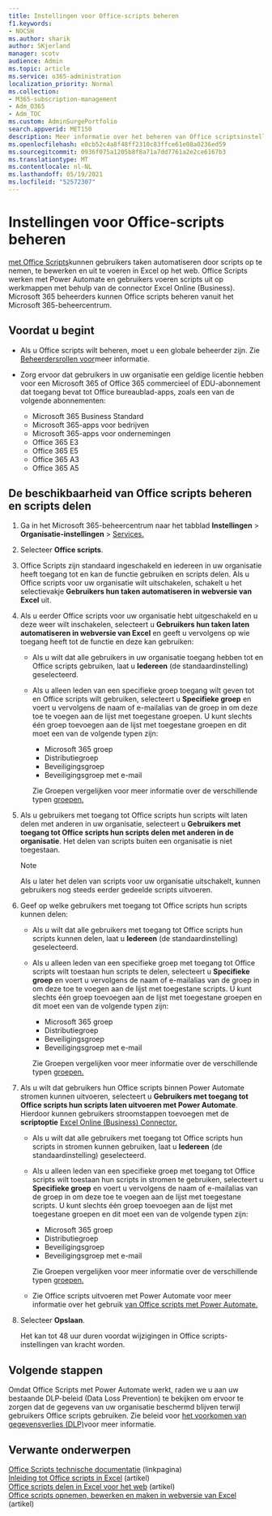 ```yaml
---
title: Instellingen voor Office-scripts beheren
f1.keywords:
- NOCSH
ms.author: sharik
author: SKjerland
manager: scotv
audience: Admin
ms.topic: article
ms.service: o365-administration
localization_priority: Normal
ms.collection:
- M365-subscription-management
- Adm_O365
- Adm_TOC
ms.custom: AdminSurgePortfolio
search.appverid: MET150
description: Meer informatie over het beheren van Office scriptsinstellingen voor gebruikers in uw organisatie.
ms.openlocfilehash: e0cb52c4a8f48ff2310c83ffce61e08a0236ed59
ms.sourcegitcommit: 0936f075a1205b8f8a71a7dd7761a2e2ce6167b3
ms.translationtype: MT
ms.contentlocale: nl-NL
ms.lasthandoff: 05/19/2021
ms.locfileid: "52572307"
---
```

# <a name="manage-office-scripts-settings"></a>Instellingen voor Office-scripts beheren

[met Office Scripts](/office/dev/scripts)kunnen gebruikers taken automatiseren door scripts op te nemen, te bewerken en uit te voeren in Excel op het web. Office Scripts werken met Power Automate en gebruikers voeren scripts uit op werkmappen met behulp van de connector Excel Online (Business). Microsoft 365 beheerders kunnen Office scripts beheren vanuit het Microsoft 365-beheercentrum.

## <a name="before-you-begin"></a>Voordat u begint

- Als u Office scripts wilt beheren, moet u een globale beheerder zijn. Zie [Beheerdersrollen voor](../add-users/about-admin-roles.md)meer informatie.

- Zorg ervoor dat gebruikers in uw organisatie een geldige licentie hebben voor een Microsoft 365 of Office 365 commercieel of EDU-abonnement dat toegang bevat tot Office bureaublad-apps, zoals een van de volgende abonnementen:

    - Microsoft 365 Business Standard
    - Microsoft 365-apps voor bedrijven
    - Microsoft 365-apps voor ondernemingen
    - Office 365 E3
    - Office 365 E5
    - Office 365 A3
    - Office 365 A5

## <a name="manage-availability-of-office-scripts-and-sharing-of-scripts"></a>De beschikbaarheid van Office scripts beheren en scripts delen

1. Ga in het Microsoft 365-beheercentrum naar het tabblad **Instellingen** \> **Organisatie-instellingen** \> <a href="https://go.microsoft.com/fwlink/p/?linkid=2053743" target="_blank">Services.</a>

2. Selecteer **Office scripts**.

3. Office Scripts zijn standaard ingeschakeld en iedereen in uw organisatie heeft toegang tot en kan de functie gebruiken en scripts delen. Als u Office scripts voor uw organisatie wilt uitschakelen, schakelt u het selectievakje **Gebruikers hun taken automatiseren in webversie van Excel** uit.

4. Als u eerder Office scripts voor uw organisatie hebt uitgeschakeld en u deze weer wilt inschakelen, selecteert u **Gebruikers hun taken laten automatiseren in webversie van Excel** en geeft u vervolgens op wie toegang heeft tot de functie en deze kan gebruiken:

    - Als u wilt dat alle gebruikers in uw organisatie toegang hebben tot en Office scripts gebruiken, laat u **Iedereen** (de standaardinstelling) geselecteerd.

    - Als u alleen leden van een specifieke groep toegang wilt geven tot en Office scripts wilt gebruiken, selecteert u **Specifieke groep** en voert u vervolgens de naam of e-mailalias van de groep in om deze toe te voegen aan de lijst met toegestane groepen. U kunt slechts één groep toevoegen aan de lijst met toegestane groepen en dit moet een van de volgende typen zijn:
        - Microsoft 365 groep
        - Distributiegroep
        - Beveiligingsgroep
        - Beveiligingsgroep met e-mail
    
        Zie Groepen vergelijken voor meer informatie over de verschillende typen [groepen.](../create-groups/compare-groups.md)

5. Als u gebruikers met toegang tot Office scripts hun scripts wilt laten delen met anderen in uw organisatie, selecteert u **Gebruikers met toegang tot Office scripts hun scripts delen met anderen in de organisatie**. Het delen van scripts buiten een organisatie is niet toegestaan.
 
    > [!NOTE]
    > Als u later het delen van scripts voor uw organisatie uitschakelt, kunnen gebruikers nog steeds eerder gedeelde scripts uitvoeren.
 
6. Geef op welke gebruikers met toegang tot Office scripts hun scripts kunnen delen:
    
    - Als u wilt dat alle gebruikers met toegang tot Office scripts hun scripts kunnen delen, laat u **Iedereen** (de standaardinstelling) geselecteerd.

    - Als u alleen leden van een specifieke groep met toegang tot Office scripts wilt toestaan hun scripts te delen, selecteert u **Specifieke groep** en voert u vervolgens de naam of e-mailalias van de groep in om deze toe te voegen aan de lijst met toegestane scripts. U kunt slechts één groep toevoegen aan de lijst met toegestane groepen en dit moet een van de volgende typen zijn:
        - Microsoft 365 groep
        - Distributiegroep
        - Beveiligingsgroep
        - Beveiligingsgroep met e-mail
    
        Zie Groepen vergelijken voor meer informatie over de verschillende typen [groepen.](../create-groups/compare-groups.md)

7. Als u wilt dat gebruikers hun Office scripts binnen Power Automate stromen kunnen uitvoeren, selecteert u **Gebruikers met toegang tot Office scripts hun scripts laten uitvoeren met Power Automate**. Hierdoor kunnen gebruikers stroomstappen toevoegen met de **scriptoptie** [Excel Online (Business) Connector.](/connectors/excelonlinebusiness)

    - Als u wilt dat alle gebruikers met toegang tot Office scripts hun scripts in stromen kunnen gebruiken, laat u **Iedereen** (de standaardinstelling) geselecteerd.

    - Als u alleen leden van een specifieke groep met toegang tot Office scripts wilt toestaan hun scripts in stromen te gebruiken, selecteert u **Specifieke groep** en voert u vervolgens de naam of e-mailalias van de groep in om deze toe te voegen aan de lijst met toegestane scripts. U kunt slechts één groep toevoegen aan de lijst met toegestane groepen en dit moet een van de volgende typen zijn:
        - Microsoft 365 groep
        - Distributiegroep
        - Beveiligingsgroep
        - Beveiligingsgroep met e-mail

        Zie Groepen vergelijken voor meer informatie over de verschillende typen [groepen.](../create-groups/compare-groups.md)

    - Zie Office scripts uitvoeren met Power Automate voor meer informatie over het gebruik [van Office scripts met Power Automate.](/office/dev/scripts/develop/power-automate-integration)

8. Selecteer **Opslaan**.

    Het kan tot 48 uur duren voordat wijzigingen in Office scripts-instellingen van kracht worden.

## <a name="next-steps"></a>Volgende stappen

Omdat Office Scripts met Power Automate werkt, raden we u aan uw bestaande DLP-beleid (Data Loss Prevention) te bekijken om ervoor te zorgen dat de gegevens van uw organisatie beschermd blijven terwijl gebruikers Office scripts gebruiken. Zie beleid voor [het voorkomen van gegevensverlies (DLP)](/power-automate/prevent-data-loss)voor meer informatie.

## <a name="related-content"></a>Verwante onderwerpen

[Office Scripts technische documentatie](/office/dev/scripts/) (linkpagina)\
[Inleiding tot Office scripts in Excel](https://support.microsoft.com/office/9fbe283d-adb8-4f13-a75b-a81c6baf163a) (artikel)\
[Office scripts delen in Excel voor het web](https://support.microsoft.com/office/226eddbc-3a44-4540-acfe-fccda3d1122b) (artikel)\
[Office scripts opnemen, bewerken en maken in webversie van Excel](/office/dev/scripts/tutorials/excel-tutorial) (artikel)
